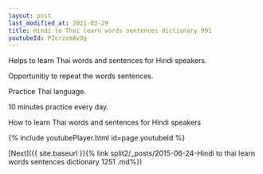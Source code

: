 ```yaml
---
layout: post
last_modified_at: 2021-03-29
title: Hindi to Thai learn words sentences dictionary 991 
youtubeId: PZcrzzmAvOg
---
```

 
 
Helps to learn Thai words and sentences for Hindi speakers.

Opportunitiy to repeat the words sentences. 

Practice Thai language. 
 
10 minutes practice every day. 
 
How to learn Thai words and sentences for Hindi speakers 
 
{% include youtubePlayer.html id=page.youtubeId %}
 
 
[Next]({{ site.baseurl }}{% link  split2/_posts/2015-06-24-Hindi to thai learn words sentences dictionary 1251 .md%})
 

